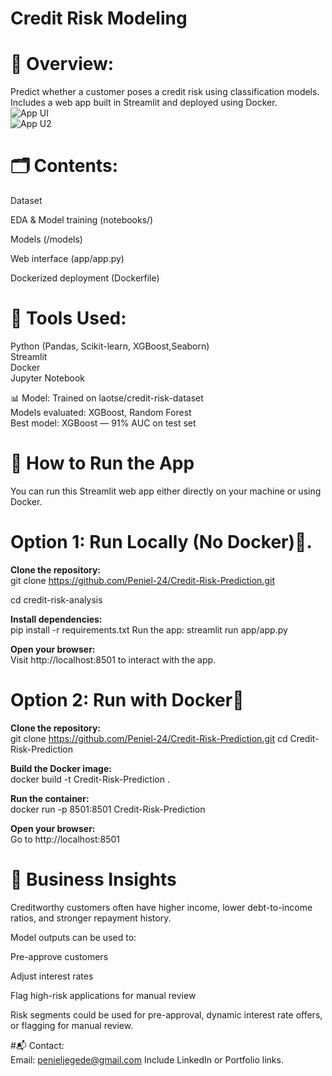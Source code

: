 # Credit Risk Modeling


# 🧠 Overview:
Predict whether a customer poses a credit risk using classification models.  
Includes a web app built in Streamlit and deployed using Docker.  
![App UI](images/app.png)   
![App U2](images/app2.png)  


# 🗂️ Contents:
Dataset 

EDA & Model training (notebooks/)

Models (/models)

Web interface (app/app.py)

Dockerized deployment (Dockerfile)


# 🧪 Tools Used:
Python (Pandas, Scikit-learn, XGBoost,Seaborn)  
Streamlit  
Docker  
Jupyter Notebook  


📊 Model:
Trained on laotse/credit-risk-dataset  
Models evaluated: XGBoost, Random Forest  
Best model: XGBoost — 91% AUC on test set  

# 🚀 How to Run the App
You can run this Streamlit web app either directly on your machine or using Docker.

# Option 1: Run Locally (No Docker)🔧.
  
**Clone the repository:**  
git clone https://github.com/Peniel-24/Credit-Risk-Prediction.git  

cd credit-risk-analysis  

**Install dependencies:**  
pip install -r requirements.txt
Run the app:
streamlit run app/app.py

**Open your browser:**  
Visit http://localhost:8501 to interact with the app.


      
# Option 2: Run with Docker🐳  

**Clone the repository:**  
git clone https://github.com/Peniel-24/Credit-Risk-Prediction.git
cd Credit-Risk-Prediction  
  
**Build the Docker image:**  
docker build -t Credit-Risk-Prediction  .
  
**Run the container:**  
docker run -p 8501:8501 Credit-Risk-Prediction  

**Open your browser:**  
Go to http://localhost:8501


# 📝 Business Insights
Creditworthy customers often have higher income, lower debt-to-income ratios, and stronger repayment history.

Model outputs can be used to:

Pre-approve customers

Adjust interest rates

Flag high-risk applications for manual review

Risk segments could be used for pre-approval, dynamic interest rate offers, or flagging for manual review.

#📬 Contact:  
Email: penieljegede@gmail.com
Include LinkedIn or Portfolio links.
